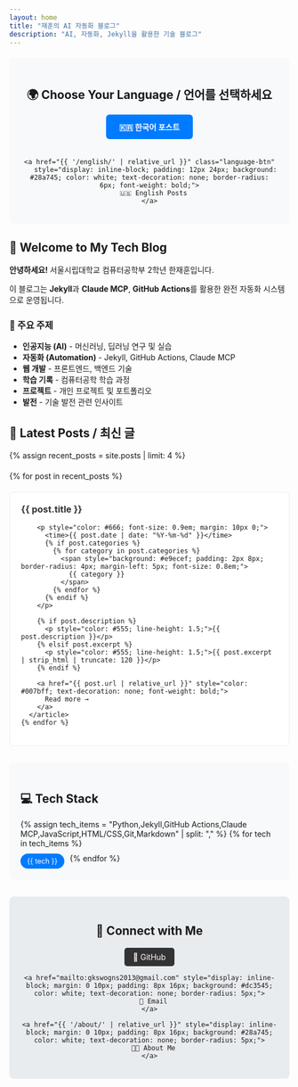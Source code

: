 ```yaml
---
layout: home
title: "재훈의 AI 자동화 블로그"
description: "AI, 자동화, Jekyll을 활용한 기술 블로그"
---
```


<!-- 언어별 카테고리 네비게이션 -->
<div class="language-navigation" style="background: #f8f9fa; padding: 20px; margin: 20px 0; border-radius: 8px; text-align: center;">
  <h2 style="margin-bottom: 15px;">🌍 Choose Your Language / 언어를 선택하세요</h2>
  
  <div style="display: flex; justify-content: center; gap: 20px; flex-wrap: wrap;">
    <a href="{{ '/korean/' | relative_url }}" class="language-btn" 
       style="display: inline-block; padding: 12px 24px; background: #007bff; color: white; text-decoration: none; border-radius: 6px; font-weight: bold;">
      🇰🇷 한국어 포스트
    </a>
    
    <a href="{{ '/english/' | relative_url }}" class="language-btn"
       style="display: inline-block; padding: 12px 24px; background: #28a745; color: white; text-decoration: none; border-radius: 6px; font-weight: bold;">
      🇺🇸 English Posts
    </a>
  </div>
</div>

<!-- 블로그 소개 섹션 -->
<div class="blog-intro" style="margin: 30px 0;">
  <h2>🚀 Welcome to My Tech Blog</h2>
  
  <p><strong>안녕하세요!</strong> 서울시립대학교 컴퓨터공학부 2학년 한재훈입니다.</p>
  
  <p>이 블로그는 <strong>Jekyll</strong>과 <strong>Claude MCP</strong>, <strong>GitHub Actions</strong>를 활용한 
  완전 자동화 시스템으로 운영됩니다.</p>
  
  <h3>🎯 주요 주제</h3>
  <ul>
    <li><strong>인공지능 (AI)</strong> - 머신러닝, 딥러닝 연구 및 실습</li>
    <li><strong>자동화 (Automation)</strong> - Jekyll, GitHub Actions, Claude MCP</li>
    <li><strong>웹 개발</strong> - 프론트엔드, 백엔드 기술</li>
    <li><strong>학습 기록</strong> - 컴퓨터공학 학습 과정</li>
    <li><strong>프로젝트</strong> - 개인 프로젝트 및 포트폴리오</li>
    <li><strong>발전</strong> - 기술 발전 관련 인사이트</li>
  </ul>
</div>

<!-- 최신 포스트 목록 구역 -->
<div class="recent-posts" style="margin: 30px 0;">
  <h2>📝 Latest Posts / 최신 글</h2>
  
  {% assign recent_posts = site.posts | limit: 4 %}
  <div style="display: grid; grid-template-columns: repeat(auto-fit, minmax(300px, 1fr)); gap: 20px; margin-top: 20px;">
    {% for post in recent_posts %}
      <article style="border: 1px solid #e9ecef; border-radius: 8px; padding: 20px; background: white;">
        <h3 style="margin-top: 0;">
          <a href="{{ post.url | relative_url }}" style="text-decoration: none; color: #333;">
            {{ post.title }}
          </a>
        </h3>
        
        <p style="color: #666; font-size: 0.9em; margin: 10px 0;">
          <time>{{ post.date | date: "%Y-%m-%d" }}</time>
          {% if post.categories %}
            {% for category in post.categories %}
              <span style="background: #e9ecef; padding: 2px 8px; border-radius: 4px; margin-left: 5px; font-size: 0.8em;">
                {{ category }}
              </span>
            {% endfor %}
          {% endif %}
        </p>
        
        {% if post.description %}
          <p style="color: #555; line-height: 1.5;">{{ post.description }}</p>
        {% elsif post.excerpt %}
          <p style="color: #555; line-height: 1.5;">{{ post.excerpt | strip_html | truncate: 120 }}</p>
        {% endif %}
        
        <a href="{{ post.url | relative_url }}" style="color: #007bff; text-decoration: none; font-weight: bold;">
          Read more →
        </a>
      </article>
    {% endfor %}
  </div>
</div>

<!-- 기술 스택 섹션 -->
<div class="tech-stack" style="background: #f8f9fa; padding: 20px; margin: 30px 0; border-radius: 8px;">
  <h2>💻 Tech Stack</h2>
  
  <div style="display: flex; flex-wrap: wrap; gap: 10px; margin-top: 15px;">
    {% assign tech_items = "Python,Jekyll,GitHub Actions,Claude MCP,JavaScript,HTML/CSS,Git,Markdown" | split: "," %}
    {% for tech in tech_items %}
      <span style="background: #007bff; color: white; padding: 6px 12px; border-radius: 15px; font-size: 0.9em;">
        {{ tech }}
      </span>
    {% endfor %}
  </div>
</div>

<!-- 연락처 및 링크 -->
<div class="contact-links" style="text-align: center; margin: 30px 0; padding: 20px; background: #e9ecef; border-radius: 8px;">
  <h2>🔗 Connect with Me</h2>
  
  <div style="margin-top: 15px;">
    <a href="https://github.com/elecsonJ" style="display: inline-block; margin: 0 10px; padding: 8px 16px; background: #333; color: white; text-decoration: none; border-radius: 5px;">
      📄 GitHub
    </a>
    
    <a href="mailto:gkswogns2013@gmail.com" style="display: inline-block; margin: 0 10px; padding: 8px 16px; background: #dc3545; color: white; text-decoration: none; border-radius: 5px;">
      📧 Email
    </a>
    
    <a href="{{ '/about/' | relative_url }}" style="display: inline-block; margin: 0 10px; padding: 8px 16px; background: #28a745; color: white; text-decoration: none; border-radius: 5px;">
      🙋‍💻 About Me
    </a>
  </div>
</div>
